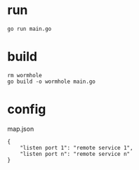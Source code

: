 # run

```
go run main.go
```

# build

```
rm wormhole
go build -o wormhole main.go
```

# config

map.json

```
{
    "listen port 1": "remote service 1",
    "listen port n": "remote service n"
}
```